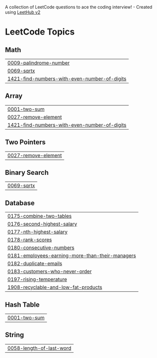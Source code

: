 A collection of LeetCode questions to ace the coding interview! - Created using [LeetHub v2](https://github.com/arunbhardwaj/LeetHub-2.0)
<!---LeetCode Topics Start-->
# LeetCode Topics
## Math
|  |
| ------- |
| [0009-palindrome-number](https://github.com/yasmeenragheb/LeetCode/tree/master/0009-palindrome-number) |
| [0069-sqrtx](https://github.com/yasmeenragheb/LeetCode/tree/master/0069-sqrtx) |
| [1421-find-numbers-with-even-number-of-digits](https://github.com/yasmeenragheb/LeetCode/tree/master/1421-find-numbers-with-even-number-of-digits) |
## Array
|  |
| ------- |
| [0001-two-sum](https://github.com/yasmeenragheb/LeetCode/tree/master/0001-two-sum) |
| [0027-remove-element](https://github.com/yasmeenragheb/LeetCode/tree/master/0027-remove-element) |
| [1421-find-numbers-with-even-number-of-digits](https://github.com/yasmeenragheb/LeetCode/tree/master/1421-find-numbers-with-even-number-of-digits) |
## Two Pointers
|  |
| ------- |
| [0027-remove-element](https://github.com/yasmeenragheb/LeetCode/tree/master/0027-remove-element) |
## Binary Search
|  |
| ------- |
| [0069-sqrtx](https://github.com/yasmeenragheb/LeetCode/tree/master/0069-sqrtx) |
## Database
|  |
| ------- |
| [0175-combine-two-tables](https://github.com/yasmeenragheb/LeetCode/tree/master/0175-combine-two-tables) |
| [0176-second-highest-salary](https://github.com/yasmeenragheb/LeetCode/tree/master/0176-second-highest-salary) |
| [0177-nth-highest-salary](https://github.com/yasmeenragheb/LeetCode/tree/master/0177-nth-highest-salary) |
| [0178-rank-scores](https://github.com/yasmeenragheb/LeetCode/tree/master/0178-rank-scores) |
| [0180-consecutive-numbers](https://github.com/yasmeenragheb/LeetCode/tree/master/0180-consecutive-numbers) |
| [0181-employees-earning-more-than-their-managers](https://github.com/yasmeenragheb/LeetCode/tree/master/0181-employees-earning-more-than-their-managers) |
| [0182-duplicate-emails](https://github.com/yasmeenragheb/LeetCode/tree/master/0182-duplicate-emails) |
| [0183-customers-who-never-order](https://github.com/yasmeenragheb/LeetCode/tree/master/0183-customers-who-never-order) |
| [0197-rising-temperature](https://github.com/yasmeenragheb/LeetCode/tree/master/0197-rising-temperature) |
| [1908-recyclable-and-low-fat-products](https://github.com/yasmeenragheb/LeetCode/tree/master/1908-recyclable-and-low-fat-products) |
## Hash Table
|  |
| ------- |
| [0001-two-sum](https://github.com/yasmeenragheb/LeetCode/tree/master/0001-two-sum) |
## String
|  |
| ------- |
| [0058-length-of-last-word](https://github.com/yasmeenragheb/LeetCode/tree/master/0058-length-of-last-word) |
<!---LeetCode Topics End-->